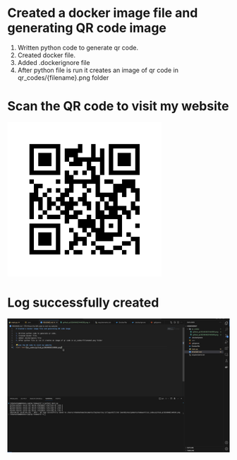 # Created a docker image file and generating QR code image

1. Written python code to generate qr code.
2. Created docker file.
3. Added .dockerignore file
4. After python file is run it creates an image of qr code in qr_codes/{filename}.png folder

# Scan the QR code to visit my website
![alt text](qr_codes/github_qr20240402144056.png)

# Log successfully created
![alt text](qr_code_generation_log.png)